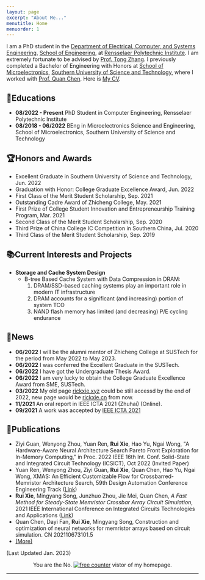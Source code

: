 ```yaml
---
layout: page
excerpt: "About Me..."
menutitle: Home
menuorder: 1
---
```

I am a PhD student in the [Department of Electrical, Computer, and Systems Engineering](https://www.ecse.rpi.edu/), [School of Engineering](https://eng.rpi.edu/), at [Rensselaer Polytechnic Institute](https://www.rpi.edu/). I am extremely fortunate to be advised by [Prof. Tong Zhang](https://sites.ecse.rpi.edu/~tzhang/).
I previously completed a Bachelor of Engineering with Honors at [School of Microelectronics](https://sme.sustech.edu.cn/en/), [Southern University of Science and Technology](https://www.sustech.edu.cn/en/), where I worked with [Prof. Quan Chen](https://sme.sustech.edu.cn/en/index/teacher/neiye/id/40.html). Here is [My CV](doc\xie_cv.pdf).

## 🏫Educations

* **08/2022 - Present** PhD Student in Computer Engineering, Rensselaer Polytechnic Institute
* **08/2018 - 06/2022** BEng in Microelectronics Science and Engineering, School of Microelectronics, Southern University of Science and Technology

## 🏆Honors and Awards

* Excellent Graduate in Southern University of Science and Technology, Jun. 2022
* Graduation with Honor: College Graduate Excellence Award, Jun. 2022
* First Class of the Merit Student Scholarship, Sep. 2021
* Outstanding Cadre Award of Zhicheng College, May. 2021
* First Prize of College Student Innovation and Entrepreneurship Training Program, Mar. 2021
* Second Class of the Merit Student Scholarship, Sep. 2020
* Third Prize of China College IC Competition in Southern China, Jul. 2020
* Third Class of the Merit Student Scholarship, Sep. 2019

## 📚Current Interests and Projects

- **Storage and Cache System Design**
  - B-tree Based Cache System with Data Compression in DRAM:
    1. DRAM/SSD-based caching systems play an important role in modern IT infrastructure
    2. DRAM accounts for a significant (and increasing) portion of system TCO
    3. NAND flash memory has limited (and decreasing) P/E cycling endurance


## 📰News

* **06/2022** I will be the alumni mentor of Zhicheng College at SUSTech for the period from May 2022 to May 2023.
* **06/2022** I was conferred the Excellent Graduate in the SUSTech.
* **06/2022** I have got the Undergraduate Thesis Award.
* **06/2022** I am very lucky to obtain the College Graduate Excellence Award from SME, SUSTech.
* **03/2022** My old page [rickxie.xyz](https://rickxie.xyz) could be still accessd by the end of 2022, new page would be [rickxie.cn](https://rickxie.cn) from now.
* **11/2021** An oral report in IEEE ICTA 2021 (Zhuhai) (Online).
* **09/2021** A work was accepted by [IEEE ICTA 2021](http://www.ieee-icta.net/)

## 📕Publications

* Ziyi Guan, Wenyong Zhou, Yuan Ren, **Rui Xie**, Hao Yu, Ngai Wong, "A Hardware-Aware Neural Architecture Search Pareto Front Exploration for In-Memory Computing," in Proc. 2022 IEEE 16th Int. Conf. Solid-State and Integrated Circuit Technology (ICSICT), Oct 2022 (Invited Paper)
* Yuan Ren, Wenyong Zhou, Ziyi Guan, **Rui Xie**, Quan Chen, Hao Yu, Ngai Wong, XMAS: An Efficient Customizable Flow for Crossbarred-Memristor Architecture Search, 59th Design Automation Conference Engineering Track ([Link](https://59dac.conference-program.com/presentation/?id=ETPOST157&sess=sess187))
* **Rui Xie**, Mingyang Song, Junzhuo Zhou, Jie Mei, Quan Chen, *A Fast Method for Steady-State Memristor Crossbar Array Circuit Simulation*, 2021 IEEE International Conference on Integrated Circuits Technologies and Applications ([Link](https://ieeexplore.ieee.org/document/9661817))
* Quan Chen, Dayi Fan, **Rui Xie**, Mingyang Song, Construction and optimization of neural networks for memristor arrays based
on circuit simulation. CN 202110673101.5
* [(More)](publications.md)


(Last Updated Jan. 2023)

<div align=center>You are the No. <a href='https://www.counter12.com'><img src='https://www.counter12.com/img-Ay4w35cD6aCbb3Z4-22.gif' border='0' alt='free counter'></a> vistor of my homepage.<script type='text/javascript' src='https://www.counter12.com/ad.js?id=Ay4w35cD6aCbb3Z4'></script></div>

---

<!-- for rickxie.cn -->

<script type='text/javascript' id='clustrmaps' src='//cdn.clustrmaps.com/map_v2.js?cl=ffffff&w=300&t=n&d=3p-vIrt5cRJ99hVpVm3E0PmXHIg3YvSe4uSxEE5vp7Q'></script>
